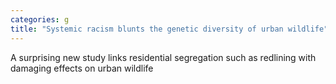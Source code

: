 ```yaml
---
categories: g
title: "Systemic racism blunts the genetic diversity of urban wildlife"
---
```

A surprising new study links residential segregation such as redlining with damaging effects on urban wildlife